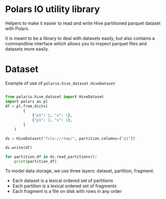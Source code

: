 Polars IO utility library
=================

Helpers to make it easier to read and write Hive partitioned parquet dataset with Polars.

It is meant to be a library to deal with datasets easily, but also contains a commandline interface
which allows you to inspect parquet files and datasets more easily.

Dataset
=======
Example of use of `polario.hive_dataset.HiveDataset`
```python

from polario.hive_dataset import HiveDataset
import polars as pl
df = pl.from_dicts(
        [
            {"p1": 1, "v": 1},
            {"p1": 2, "v": 1},
        ]
    )

ds = HiveDataset("file:///tmp/", partition_columns=["p1"])

ds.write(df)

for partition_df in ds.read_partitions():
    print(partition_df)

```


To model data storage, we use three layers: dataset, partition, fragment.

- Each dataset is a lexical ordered set of partitions
- Each partition is a lexical ordered set of fragments
- Each fragment is a file on disk with rows in any order
